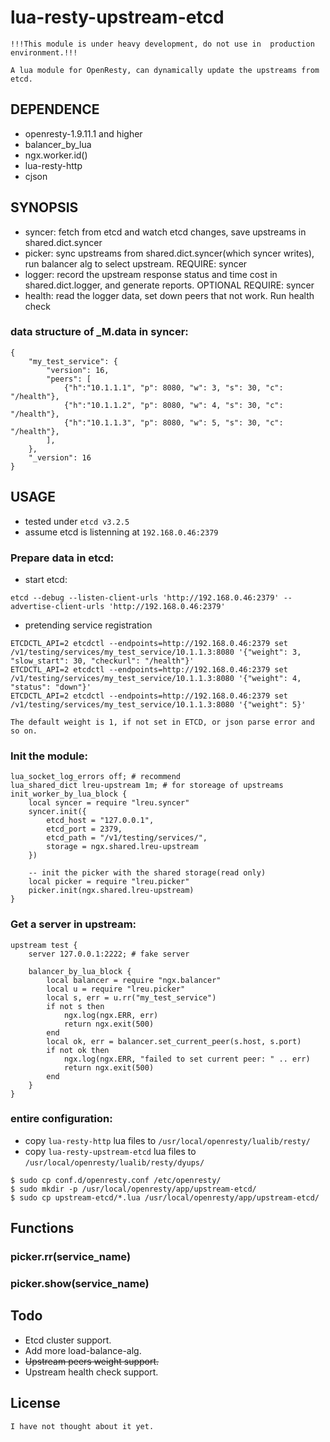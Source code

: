 # lua-resty-upstream-etcd
```
!!!This module is under heavy development, do not use in  production environment.!!!

A lua module for OpenResty, can dynamically update the upstreams from etcd.
```

## DEPENDENCE
- openresty-1.9.11.1 and higher
- balancer_by_lua
- ngx.worker.id()
- lua-resty-http
- cjson

## SYNOPSIS
- syncer: fetch from etcd and watch etcd changes, save upstreams in shared.dict.syncer
- picker: sync upstreams from shared.dict.syncer(which syncer writes), run balancer alg to select upstream. REQUIRE: syncer
- logger: record the upstream response status and time cost in shared.dict.logger, and generate reports. OPTIONAL REQUIRE: syncer
- health: read the logger data, set down peers that not work. Run health check

### data structure of _M.data in syncer:
```
{
    "my_test_service": {
        "version": 16,
        "peers": [
            {"h":"10.1.1.1", "p": 8080, "w": 3, "s": 30, "c": "/health"},
            {"h":"10.1.1.2", "p": 8080, "w": 4, "s": 30, "c": "/health"},
            {"h":"10.1.1.3", "p": 8080, "w": 5, "s": 30, "c": "/health"},
        ],
    },
    "_version": 16
}
```

## USAGE
- tested under `etcd v3.2.5`
- assume etcd is listenning at `192.168.0.46:2379`

### Prepare data in etcd:
- start etcd:
```
etcd --debug --listen-client-urls 'http://192.168.0.46:2379' --advertise-client-urls 'http://192.168.0.46:2379'
```

- pretending service registration
```
ETCDCTL_API=2 etcdctl --endpoints=http://192.168.0.46:2379 set /v1/testing/services/my_test_service/10.1.1.3:8080 '{"weight": 3, "slow_start": 30, "checkurl": "/health"}'
ETCDCTL_API=2 etcdctl --endpoints=http://192.168.0.46:2379 set /v1/testing/services/my_test_service/10.1.1.3:8080 '{"weight": 4, "status": "down"}'
ETCDCTL_API=2 etcdctl --endpoints=http://192.168.0.46:2379 set /v1/testing/services/my_test_service/10.1.1.3:8080 '{"weight": 5}'

The default weight is 1, if not set in ETCD, or json parse error and so on.
```

### Init the module:
```
lua_socket_log_errors off; # recommend
lua_shared_dict lreu-upstream 1m; # for storeage of upstreams
init_worker_by_lua_block {
    local syncer = require "lreu.syncer"
    syncer.init({
        etcd_host = "127.0.0.1",
        etcd_port = 2379,
        etcd_path = "/v1/testing/services/",
        storage = ngx.shared.lreu-upstream
    })

    -- init the picker with the shared storage(read only)
    local picker = require "lreu.picker"
    picker.init(ngx.shared.lreu-upstream)
}
```
### Get a server in upstream:
```
upstream test {
    server 127.0.0.1:2222; # fake server

    balancer_by_lua_block {
        local balancer = require "ngx.balancer"
        local u = require "lreu.picker"
        local s, err = u.rr("my_test_service")
        if not s then
            ngx.log(ngx.ERR, err)
            return ngx.exit(500)
        end
        local ok, err = balancer.set_current_peer(s.host, s.port)
        if not ok then
            ngx.log(ngx.ERR, "failed to set current peer: " .. err)
            return ngx.exit(500)
        end
    }
}
```

### entire configuration:
- copy `lua-resty-http` lua files to `/usr/local/openresty/lualib/resty/`
- copy `lua-resty-upstream-etcd` lua files to `/usr/local/openresty/lualib/resty/dyups/`

```
$ sudo cp conf.d/openresty.conf /etc/openresty/
$ sudo mkdir -p /usr/local/openresty/app/upstream-etcd/
$ sudo cp upstream-etcd/*.lua /usr/local/openresty/app/upstream-etcd/
```

## Functions
### picker.rr(service_name)
### picker.show(service_name)

## Todo
- Etcd cluster support.
- Add more load-balance-alg.
- ~~Upstream peers weight support.~~
- Upstream health check support.

## License
```
I have not thought about it yet.
```

